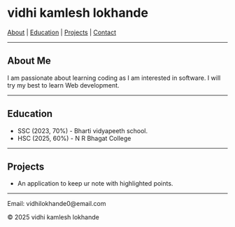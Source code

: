 <!DOCTYPE html>
<html>
<head>
  <meta charset="UTF-8">
</head>
<body>
  <h1>vidhi kamlesh lokhande </h1>
  <nav>
    <a href="#about">About</a> |
    <a href="#edu">Education</a> |
    <a href="#proj">Projects</a> |
    <a href="#contact">Contact</a>
  </nav>
  <hr>
  <section id="about">
    <h2>About Me</h2>
    <p>I am passionate about learning coding as I am interested in software. I will try my best to learn Web development.</p>
  </section>
  <hr>
  <section id="edu">
    <h2>Education</h2>
    <ul>
      <li>SSC (2023, 70%) - Bharti vidyapeeth school.</li>
      <li>HSC (2025, 60%) - N R Bhagat College</li>
    </ul>
  </section>
  <hr>
  <section id="proj">
    <h2>Projects</h2>
    <ul>
      <li>An application to keep ur note with highlighted points.</li>
    </ul>
  </section>
  <hr>
  <footer id="contact">
    <p>Email: vidhilokhande0@email.com</p>
    <p>&copy; 2025 vidhi kamlesh lokhande </p>
  </footer>
</body>
</html>